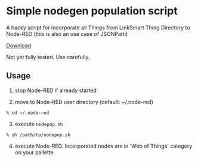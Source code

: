 # Simple nodegen population script

A hacky script for incorporate all Things from LinkSmart Thing Directory to Node-RED (this is also an use case of JSONPath)

[Download](./nodepop.sh)

Not yet fully tested.  Use carefully.

## Usage

1. stop Node-RED if already started

2. move to Node-RED user directory (default: ~/.node-red)
```
% cd ~/.node-red
```

3. execute `nodepop.sh`
```
% sh /path/to/nodepop.sh
```

4. execute Node-RED.  Incorporated nodes are in 'Web of Things' category on your pallette.
